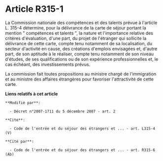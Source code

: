 # Article R315-1

La Commission nationale des compétences et des talents prévue à l'article L. 315-4 détermine, pour la délivrance de la carte
de séjour portant la mention " compétences et talents ", la nature et l'importance relative des critères d'évaluation, d'une
part, du projet de l'étranger qui sollicite la délivrance de cette carte, compte tenu notamment de sa localisation, du
secteur d'activité en cause, des créations d'emplois envisagées et, d'autre part, de son aptitude à le réaliser, compte tenu
notamment de son niveau d'études, de ses qualifications ou de son expérience professionnelles et, le cas échéant, des
investissements prévus. 

La commission fait toutes propositions au ministre chargé de l'immigration et au ministre des affaires étrangères pour
favoriser l'attractivité de cette carte.

**Liens relatifs à cet article**

	**Modifié par**:

	  - Décret n°2007-1711 du 5 décembre 2007 - art. 2

	**Cite**:

	  - Code de l'entrée et du séjour des étrangers et ... - art. L315-4 (V)

	**Cité par**:

	  - Code de l'entrée et du séjour des étrangers et ... - art. R315-6 (Ab)
